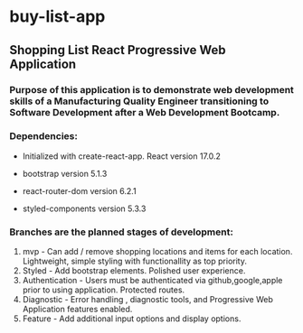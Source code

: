 # buy-list-app
## Shopping List React Progressive Web Application
### Purpose of this application is to demonstrate web development skills of a Manufacturing Quality Engineer transitioning to Software Development after a Web Development Bootcamp.
### Dependencies:

* Initialized with create-react-app. React version 17.0.2

* bootstrap version 5.1.3

* react-router-dom version 6.2.1

* styled-components version 5.3.3

### Branches are the planned stages of development:

1. mvp - Can add / remove shopping locations and items for each location. Lightweight, simple styling with functionallity as top priority.
2. Styled - Add bootstrap elements. Polished user experience.
3. Authentication - Users must be authenticated via github,google,apple prior to using application. Protected routes.
4. Diagnostic - Error handling , diagnostic tools, and Progressive Web Application features enabled.
5. Feature - Add additional input options and display options. 
